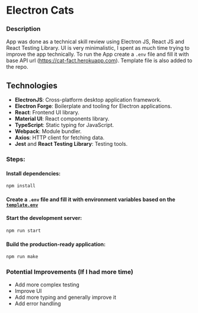 # Electron Cats

### Description

App was done as a technical skill review using Electron JS, React JS and React Testing Library. UI is very minimalistic, I spent as much time trying to improve the app technically. 
To run the App create a `.env` file and fill it with base API url (https://cat-fact.herokuapp.com). Template file is also added to the repo. 

## Technologies

- **ElectronJS**: Cross-platform desktop application framework.
- **Electron Forge**: Boilerplate and tooling for Electron applications.
- **React**: Frontend UI library.
- **Material UI**: React components library.
- **TypeScript**: Static typing for JavaScript.
- **Webpack**: Module bundler.
- **Axios**: HTTP client for fetching data.
- **Jest** and **React Testing Library**: Testing tools.

### Steps:

#### Install dependencies:

```Bash
npm install
```

#### Create a `.env` file and fill it with environment variables based on the [`template.env`](template.env)

#### Start the development server:

```Bash
npm run start
```

#### Build the production-ready application:

```Bash
npm run make
```

### Potential Improvements (If I had more time)

- Add more complex testing
- Improve UI
- Add more typing and generally improve it
- Add error handling

